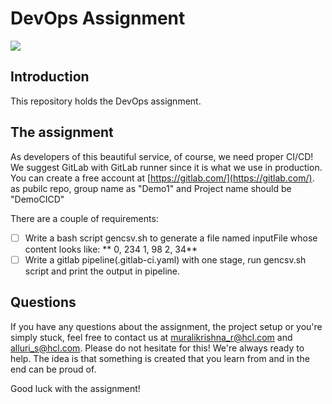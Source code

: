 # DevOps Assignment
![](http://turnoff.us/image/en/before-devops-after-devops.png)

## Introduction
This repository holds the DevOps assignment. 

## The assignment
As developers of this beautiful service, of course, we need proper CI/CD! We suggest GitLab with GitLab runner since it is what we use in production. You can create a free account at [https://gitlab.com/](https://gitlab.com/). as pubilc repo, group name as "Demo1" and Project name should be "DemoCICD"

There are a couple of requirements:
- [ ] Write a bash script gencsv.sh to generate a file named inputFile whose content looks like:
**      0, 234
        1, 98
        2, 34**
- [ ] Write a gitlab pipeline(.gitlab-ci.yaml) with one stage, run gencsv.sh script and print the output in pipeline.

## Questions
If you have any questions about the assignment, the project setup or you're simply stuck, feel free to contact us at <a href='mailto:muralikrishna_r@hcl.com'>muralikrishna_r@hcl.com</a> and <a href='mailto:alluri_s@hcl.com'>alluri_s@hcl.com</a>. Please do not hesitate for this! We're always ready to help. The idea is that something is created that you learn from and in the end can be proud of.

Good luck with the assignment!
